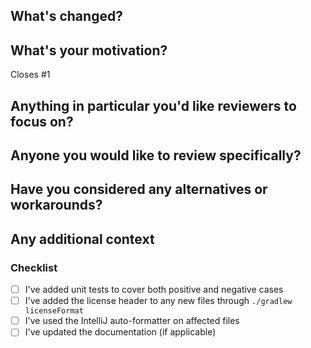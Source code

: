 <!--
Thank you for taking the time to contribute to OpenRewrite!
Feel free to delete any sections that don't apply to your pull request.
-->

## What's changed?
<!-- A brief description of the changes in this pull request -->

## What's your motivation?
<!-- This can link to close a separate issue, or be described on the pull request itself -->
Closes #1

## Anything in particular you'd like reviewers to focus on?
<!-- You can also start a discussion on particular aspects of your implementation on the files tab yourself. -->

## Anyone you would like to review specifically?
<!-- @mention them here -->

## Have you considered any alternatives or workarounds?
<!-- Any other ways to solve the problem, or ways to work around the problem. -->

## Any additional context
<!-- Any thoughts you would like to share in addition to the above. -->

### Checklist

- [ ] I've added unit tests to cover both positive and negative cases
- [ ] I've added the license header to any new files through `./gradlew licenseFormat`
- [ ] I've used the IntelliJ auto-formatter on affected files
- [ ] I've updated the documentation (if applicable)

